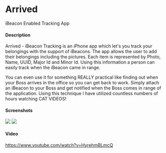 # Arrived
iBeacon Enabled Tracking App

<h4>Description</h4>

Arrived - iBeacon Tracking is an iPhone app which let's you track your belongings with the support of iBeacons. The app allows the user to add their belongings including the pictures. Each item is represented by Photo, Name, UUID, Major Id and Minor Id. Using this information a person can easily track when the iBeacon came in range. 

You can even use it for something REALLY practical like finding out when your Boss arrives in the office so you can get back to work. Simply attach an iBeacon to your Boss and get notified when the Boss comes in range of the application. Using this technique I have utilized countless numbers of hours watching CAT VIDEOS! 

<h4>Screenshots</h4>

<img src="https://dl.dropboxusercontent.com/u/20116434/Arrived_001.png">

<img src="https://dl.dropboxusercontent.com/u/20116434/Arrived_002.PNG">

<h4>Video</h4>

https://www.youtube.com/watch?v=HyrehmBLmcQ



